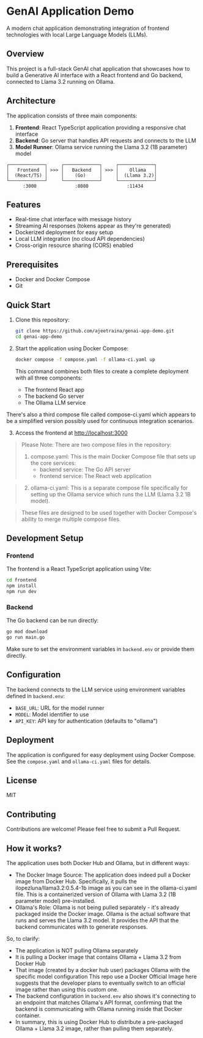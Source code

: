 # GenAI Application Demo

A modern chat application demonstrating integration of frontend technologies with local Large Language Models (LLMs).

## Overview

This project is a full-stack GenAI chat application that showcases how to build a Generative AI interface with a React frontend and Go backend, connected to Llama 3.2 running on Ollama.

## Architecture

The application consists of three main components:

1. **Frontend**: React TypeScript application providing a responsive chat interface
2. **Backend**: Go server that handles API requests and connects to the LLM
3. **Model Runner**: Ollama service running the Llama 3.2 (1B parameter) model

```
┌─────────────┐     ┌─────────────┐     ┌─────────────┐
│   Frontend  │ >>> │   Backend   │ >>> │    Ollama   │
│  (React/TS) │     │    (Go)     │     │  (Llama 3.2)│
└─────────────┘     └─────────────┘     └─────────────┘
      :3000              :8080              :11434
```

## Features

- Real-time chat interface with message history
- Streaming AI responses (tokens appear as they're generated)
- Dockerized deployment for easy setup
- Local LLM integration (no cloud API dependencies)
- Cross-origin resource sharing (CORS) enabled

## Prerequisites

- Docker and Docker Compose
- Git

## Quick Start

1. Clone this repository:
   ```bash
   git clone https://github.com/ajeetraina/genai-app-demo.git
   cd genai-app-demo
   ```

2. Start the application using Docker Compose:
   ```bash
   docker compose -f compose.yaml -f ollama-ci.yaml up
   ```

   This command combines both files to create a complete deployment with all three components:

    - The frontend React app
    - The backend Go server
    - The Ollama LLM service

There's also a third compose file called compose-ci.yaml which appears to be a simplified version possibly used for continuous integration scenarios.

3. Access the frontend at [http://localhost:3000](http://localhost:3000)

> Please Note: There are two compose files in the repository:
> 1. compose.yaml: This is the main Docker Compose file that sets up the core services:
>     - backend service: The Go API server
>     - frontend service: The React web application

> 2. ollama-ci.yaml: This is a separate compose file specifically for setting up the Ollama service which runs the LLM (Llama 3.2 1B model).

> These files are designed to be used together with Docker Compose's ability to merge multiple compose files. 

## Development Setup

### Frontend

The frontend is a React TypeScript application using Vite:

```bash
cd frontend
npm install
npm run dev
```

### Backend

The Go backend can be run directly:

```bash
go mod download
go run main.go
```

Make sure to set the environment variables in `backend.env` or provide them directly.

## Configuration

The backend connects to the LLM service using environment variables defined in `backend.env`:

- `BASE_URL`: URL for the model runner
- `MODEL`: Model identifier to use
- `API_KEY`: API key for authentication (defaults to "ollama")

## Deployment

The application is configured for easy deployment using Docker Compose. See the `compose.yaml` and `ollama-ci.yaml` files for details.

## License


MIT

## Contributing

Contributions are welcome! Please feel free to submit a Pull Request.

## How it works?

The application uses both Docker Hub and Ollama, but in different ways:

- The Docker Image Source: The application does indeed pull a Docker image from Docker Hub. Specifically, it pulls the ilopezluna/llama3.2:0.5.4-1b image as you can see in the ollama-ci.yaml file. This is a containerized version of Ollama with Llama 3.2 (1B parameter model) pre-installed.
- Ollama's Role: Ollama is not being pulled separately - it's already packaged inside the Docker image. Ollama is the actual software that runs and serves the Llama 3.2 model. It provides the API that the backend communicates with to generate responses.

So, to clarify:

- The application is NOT pulling Ollama separately
- It is pulling a Docker image that contains Ollama + Llama 3.2 from Docker Hub
- That image (created by a docker hub user) packages Ollama with the specific model configuration
  This repo use a Docker Official Image here suggests that the developer plans to eventually switch to an official image rather than using this custom one.
- The backend configuration in `backend.env` also shows it's connecting to an endpoint that matches Ollama's API format, confirming that the backend is communicating with Ollama running inside that Docker container.
- In summary, this is using Docker Hub to distribute a pre-packaged Ollama + Llama 3.2 image, rather than pulling them separately.

  

  
